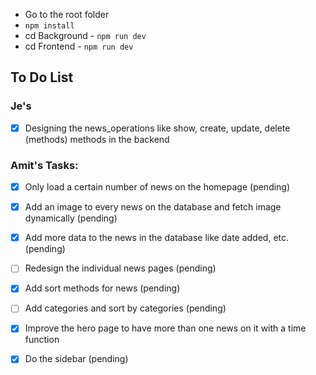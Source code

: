 - Go to the root folder
- `npm install`
- cd Background - `npm run dev`
- cd Frontend - `npm run dev` 



## To Do List

### Je's
- [x] Designing the news_operations like show, create, update, delete (methods) methods in the backend



### Amit's Tasks:
- [X] Only load a certain number of news on the homepage (pending)
- [X] Add an image to every news on the database and fetch image dynamically (pending)
- [X] Add more data to the news in the database like date added, etc. (pending)
- [ ] Redesign the individual news pages (pending)
- [X] Add sort methods for news (pending)
- [ ] Add categories and sort by categories (pending)
- [X] Improve the hero page to have more than one news on it with a time function
- [X] Do the sidebar (pending)


